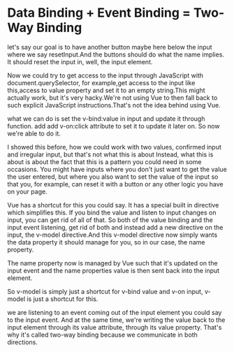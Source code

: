 # Data Binding + Event Binding = Two-Way Binding

let's say our goal is to have another button maybe here below the input where we say resetInput.And the buttons should do what the name implies. It should reset the input in, well, the input element.

Now we could try to get access to the input through JavaScript with document.querySelector, for example,get access to the input like this,access to value property and set it to an empty string.This might actually work, but it's very hacky.We're not using Vue to then fall back to such explicit JavaScript instructions.That's not the idea behind using Vue.

what we can do is set the v-bind:value in input and update it through function. add add v-on:click attribute to set it to update it later on. So now we're able to do it.

I showed this before, how we could work with two values,
confirmed input and irregular input, but that's not what this is about Instead, what this is about is about the fact that
this is a pattern you could need in some occasions. You might have inputs where you don't just want to get the value the user entered,
but where you also want to set the value of the input so that you, for example, can reset it with a button or any other logic you have on your page.


Vue has a shortcut for this you could say. It has a special built in directive which simplifies this. If you bind the value and listen to input changes on input, you can get rid of all of that.
So both of the value binding and the input event listening, get rid of both and instead add a new directive on the input, the v-model directive.And this v-model directive now simply wants the data property it should manage for you, so in our case, the name property.

The name property now is managed by Vue such that it's updated on the input event and the name properties value is then sent back
into the input element.

So v-model is simply just a shortcut for v-bind value and v-on input, v-model is just a shortcut for this.

we are listening to an event coming out of the input element you could say to the input event.
And at the same time, we're writing the value back to the input element through its value attribute, through its value property. That's why it's called two-way binding
because we communicate in both directions.


